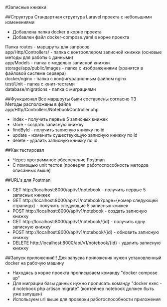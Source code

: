 #Записные книжки

##Структура
Стандартная структура Laravel проекта с небольшими изменениями <br>
- Добавлена папка docker в корне проекта
- Добавлен файл docker-compose.yaml в корне проекта

Папка routes - маршруты для запросов <br>
app/Http/Controllers/ - папка с контроллером записной книжки (основые методы для работы с данными) <br>
app/Models - папка с моделью записной книжки <br>
storage/app/public/images - папка с изображениями (хранятся в файловой системе сервера) <br>
docker/nginx - папка с конфигурационным файлом nginx <br>
test/Unit - папка с юнит-тестами <br>
database/migrations - папка с миграциями

##Функционал
Все маршруты были составлены согласно ТЗ <br>
Методы расположены в файле app/Http/Controllers/NotebookController.php <br>
- index - получить первые 5 записных книжек
- store - создать записную книжку
- findById - получить записную книжку по id
- update - изменить сушествующую записную книжку по id
- delete - удалить записную книжку по id

##Как тестировал
- Через программное обеспечение Postman
- С помощью unit тестов (проверял работоспособность методов описанных выше)

##URL's для Postman
- GET http://localhost:8000/api/v1/notebook - получить первые 5 записных книжек <br>
- GET http://localhost:8000/api/v1/notebook?page={номер следующей страницы} - получить следующие 5 записных книжек
- POST http://localhost:8000/api/v1/notebook - создать записную книжку
- GET http://localhost:8000/api/v1/notebook/{id} - получить одну записную книжку
- POST http://localhost:8000/api/v1/notebook/{id} - обновить записную книжку
- DELETE http://localhost:8000/api/v1/notebook/{id} - удалить записную книжку

##Запуск приложения!!!
Для запуска приложения нужен установленный docker на рабочую машину <br>
- Находясь в корне проекта прописываем команду "docker compose up"
- Для миграции базы данных нужно прописать команду "docker exec -d notebook php artisan migrate" (контейнер notebook должен быть уже запущен)
- Используем url выше для проверки работоспособности приложения
